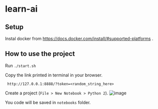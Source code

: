 # learn-ai

## Setup
Instal docker from https://docs.docker.com/install/#supported-platforms .

## How to use the project
Run `./start.sh`

Copy the link printed in terminal in your browser.
```
 http://127.0.0.1:8888/?token=<random_string_here>
```

Create a project (`File > New Notebook > Python 2`).
![image](https://user-images.githubusercontent.com/7108834/44296971-84856780-a2d1-11e8-8eea-2098a0856356.png)

You code will be saved in `notebooks` folder.

